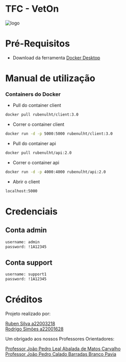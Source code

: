 # TFC - VetOn

![logo](https://user-images.githubusercontent.com/72628840/233821735-8bbfb006-935d-437a-8686-707d2c1e4ade.png)

# Pré-Requisitos

* Download da ferramenta <a href="https://www.docker.com/get-started/">Docker Desktop</a>

# Manual de utilização  

### Containers do Docker

* Pull do container client
```sh
docker pull rubenulht/client:3.0
```

* Correr o container client
```sh
docker run -d -p 5000:5000 rubenulht/client:3.0
```

* Pull do container api
```sh
docker pull rubenulht/api:2.0
```

* Correr o container api
```sh
docker run -d -p 4000:4000 rubenulht/api:2.0
```

* Abrir o client
```sh
localhost:5000
```

# Credenciais

## Conta admin
```sh
username: admin
password: !1A12345
```

## Conta support
```sh
username: support1
password: !1A12345
```

# Créditos
Projeto realizado por:

<a href="https://github.com/rbnvsilva">Ruben Silva a22003218</a>  
<a href="https://github.com/RodrigoSimoes-22001628">Rodrigo Simões a22001628</a>

Um obrigado aos nossos Professores Orientadores:

<a href="https://www.linkedin.com/in/jplcarvalho/">Professor João Pedro Leal Abalada de Matos Carvalho</a>  
<a href="https://www.linkedin.com/in/joaopedropavia/">Professor João Pedro Calado Barradas Branco Pavia</a>
